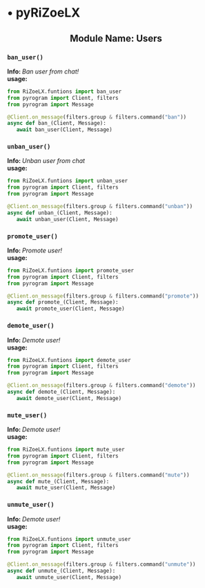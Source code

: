 <h1> • pyRiZoeLX </h1>
<h2 align='center'> Module Name: Users </h2>

<h3><code>ban_user()</code></h3>
<b> Info: </b> <i> Ban user from chat! </i> <br>
<b> usage: </b> 

``` python 
from RiZoeLX.funtions import ban_user
from pyrogram import Client, filters
from pyrogram import Message

@Client.on_message(filters.group & filters.command("ban"))
async def ban_(Client, Message):
   await ban_user(Client, Message)
```

<h3><code>unban_user()</code></h3>
<b> Info: </b> <i> Unban user from chat </i> <br>
<b> usage: </b> 

``` python 
from RiZoeLX.funtions import unban_user
from pyrogram import Client, filters
from pyrogram import Message

@Client.on_message(filters.group & filters.command("unban"))
async def unban_(Client, Message):
   await unban_user(Client, Message)
```

<h3><code>promote_user()</code></h3>
<b> Info: </b> <i> Promote user! </i> <br>
<b> usage: </b> 

``` python 
from RiZoeLX.funtions import promote_user
from pyrogram import Client, filters
from pyrogram import Message

@Client.on_message(filters.group & filters.command("promote"))
async def promote_(Client, Message):
   await promote_user(Client, Message)
```

<h3><code>demote_user()</code></h3>
<b> Info: </b> <i> Demote user! </i> <br>
<b> usage: </b> 

``` python 
from RiZoeLX.funtions import demote_user
from pyrogram import Client, filters
from pyrogram import Message

@Client.on_message(filters.group & filters.command("demote"))
async def demote_(Client, Message):
   await demote_user(Client, Message)
```

<h3><code>mute_user()</code></h3>
<b> Info: </b> <i> Demote user! </i> <br>
<b> usage: </b> 

``` python 
from RiZoeLX.funtions import mute_user
from pyrogram import Client, filters
from pyrogram import Message

@Client.on_message(filters.group & filters.command("mute"))
async def mute_(Client, Message):
   await mute_user(Client, Message)
```

<h3><code>unmute_user()</code></h3>
<b> Info: </b> <i> Demote user! </i> <br>
<b> usage: </b> 

``` python 
from RiZoeLX.funtions import unmute_user
from pyrogram import Client, filters
from pyrogram import Message

@Client.on_message(filters.group & filters.command("unmute"))
async def unmute_(Client, Message):
   await unmute_user(Client, Message)
```
